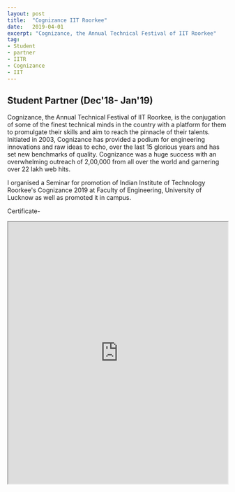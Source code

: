 ```yaml
---
layout: post
title:  "Cognizance IIT Roorkee"
date:   2019-04-01
excerpt: "Cognizance, the Annual Technical Festival of IIT Roorkee"
tag:
- Student
- partner
- IITR
- Cognizance
- IIT
---
```


## Student Partner (Dec'18- Jan'19)

Cognizance, the Annual Technical Festival of IIT Roorkee, is the conjugation of some of the finest technical minds in the country with a platform for them to promulgate their skills and aim to reach the pinnacle of their talents. Initiated in 2003, Cognizance has provided a podium for engineering innovations and raw ideas to echo, over the last 15 glorious years and has set new benchmarks of quality. Cognizance was a huge success with an overwhelming outreach of 2,00,000 from all over the world and garnering over 22 lakh web hits.

I organised a Seminar for promotion of Indian Institute of Technology Roorkee's Cognizance 2019 at Faculty of Engineering, University of Lucknow as well as promoted it in campus.


Certificate-
<iframe src="https://drive.google.com/file/d/1DPQO87jiB0AS8qspfjTXleXHQA5Mggyg/preview" width="100%" height="600"></iframe>

